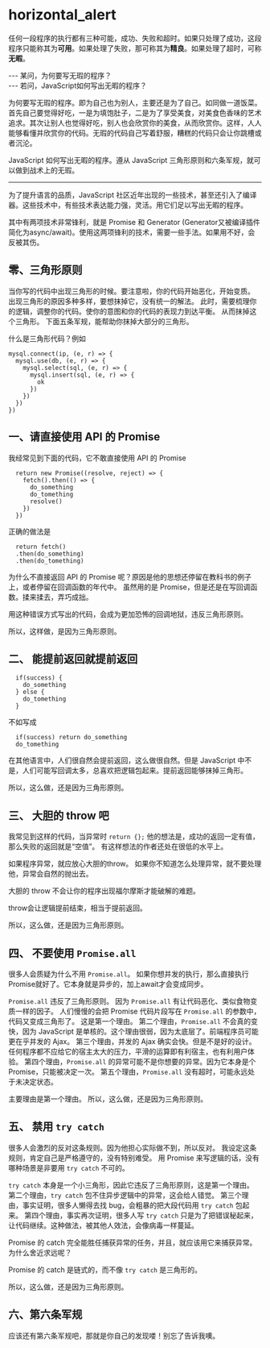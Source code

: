 # horizontal_alert

任何一段程序的执行都有三种可能，成功、失败和超时。如果只处理了成功，这段程序只能称其为**可用**。如果处理了失败，那可称其为**精良**。如果处理了超时，可称**无暇**。

  --- 某问，为何要写无瑕的程序？    
  --- 若问，JavaScript如何写出无暇的程序？    

为何要写无瑕的程序。即为自己也为别人，主要还是为了自己。如同做一道饭菜。首先自己要觉得好吃，一是为填饱肚子，二是为了享受美食，对美食色香味的艺术追求。其次让别人也觉得好吃，别人也会欣赏你的美食，从而欣赏你。这样，人人能够看懂并欣赏你的代码。无瑕的代码自己写着舒服，糟糕的代码只会让你跳槽或者沉沦。

JavaScript 如何写出无暇的程序。遵从 JavaScript 三角形原则和六条军规，就可以做到战术上的无瑕。

-------------------------

为了提升语言的品质，JavaScript 社区近年出现的一些技术，甚至还引入了编译器。这些技术中，有些技术表达能力强，灵活。用它们足以写出无暇的程序。

其中有两项技术非常锋利，就是 Promise 和 Generator (Generator又被编译插件简化为async/await)。使用这两项锋利的技术，需要一些手法。如果用不好，会反被其伤。

## 零、三角形原则
当你写的代码中出现三角形的时候。要注意啦，你的代码开始恶化，开始变质。
出现三角形的原因多种多样，要想抹掉它，没有统一的解法。
此时，需要梳理你的逻辑，调整你的代码。使你的意图和你的代码的表现力到达平衡。
从而抹掉这个三角形。
下面五条军规，能帮助你抹掉大部分的三角形。

什么是三角形代码？例如
```
mysql.connect(ip, (e, r) => {
  mysql.use(db, (e, r) => {
    mysql.select(sql, (e, r) => {
      mysql.insert(sql, (e, r) => {
        ok
      })
    })
  })
})
```

## 一、请直接使用 API 的 Promise
我经常见到下面的代码，它不敢直接使用 API 的 Promise
```
  return new Promise((resolve, reject) => {
    fetch().then(() => {
      do_something
      do_tomething
      resolve()
    })
  })
```
正确的做法是
```
  return fetch()
  .then(do_something)
  .then(do_tomething)
```
为什么不直接返回 API 的 Promise 呢？原因是他的思想还停留在教科书的例子上，或者停留在回调函数的年代中。
虽然用的是 Promise，但是还是在写回调函数。揉来揉去，弄巧成拙。

用这种错误方式写出的代码，会成为更加恐怖的回调地狱，违反三角形原则。

所以，这样做，是因为三角形原则。

## 二、 能提前返回就提前返回
```
  if(success) {
    do_something
  } else {
    do_tomething
  }
```
不如写成
```
  if(success) return do_something
  do_tomething
```
在其他语言中，人们很自然会提前返回，这么做很自然。但是 JavaScript 中不是，人们可能写回调太多，总喜欢把逻辑包起来。提前返回能够抹掉三角形。

所以，这么做，还是因为三角形原则。


## 三、 大胆的 throw 吧
我常见到这样的代码，当异常时
  `return {};`
他的想法是，成功的返回一定有值，那么失败的返回就是“空值”。
有这样想法的作者还处在很低的水平上。

如果程序异常，就应放心大胆的throw。
如果你不知道怎么处理异常，就不要处理他，异常会自然的抛出去。

大胆的 throw 不会让你的程序出现福尔摩斯才能破解的难题。

throw会让逻辑提前结束，相当于提前返回。

所以，这么做，还是因为三角形原则。


## 四、 不要使用 `Promise.all`

很多人会质疑为什么不用 `Promise.all`。
如果你想并发的执行，那么直接执行Promise就好了。它本身就是异步的，加上await才会变成同步。

`Promise.all` 违反了三角形原则。
因为 `Promise.all` 有让代码恶化、类似食物变质一样的因子。
人们慢慢的会把 Promise 代码片段写在 `Promise.all` 的参数中，代码又变成三角形了。
这是第一个理由。
第二个理由，`Promise.all` 不会真的变快，因为 JavaScript 是单核的。这个理由很弱，因为太底层了。前端程序员可能更在乎并发的 Ajax。
第三个理由，并发的 Ajax 确实会快。但是不是好的设计。任何程序都不应给它的宿主太大的压力，平滑的运算即有利宿主，也有利用户体验。
第四个理由，`Promise.all` 的异常可能不是你想要的异常。因为它本身是个 Promise，只能被决定一次。
第五个理由，`Promise.all` 没有超时，可能永远处于未决定状态。

主要理由是第一个理由。
所以，这么做，还是因为三角形原则。


## 五、 禁用 `try catch`
很多人会激烈的反对这条规则。因为他担心实际做不到，所以反对。
我设定这条规则，肯定自己是严格遵守的，没有特别难受。
用 Promise 来写逻辑的话，没有哪种场景是非要用 `try catch` 不可的。

`try catch` 本身是一个小三角形，因此它违反了三角形原则，这是第一个理由。
第二个理由，`try catch` 包不住异步逻辑中的异常，这会给人错觉。
第三个理由，事实证明，很多人懒得去找 bug，会粗暴的把大段代码用 `try catch` 包起来。
第四个理由，事实再次证明，很多人写 `try catch` 只是为了把错误秘起来，让代码继续。这种做法，被其他人效法，会像病毒一样蔓延。

Promise 的 catch 完全能胜任捕获异常的任务，并且，就应该用它来捕获异常。
为什么舍近求远呢？

Promise 的 catch 是链式的，而不像 `try catch` 是三角形的。

所以，这么做，还是因为三角形原则。


## 六、第六条军规
应该还有第六条军规吧，那就是你自己的发现喽！别忘了告诉我噢。


